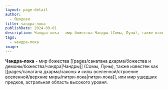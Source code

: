 ```yaml
---
layout: page-detail
author:
  - Яшодеви
title: чандра-лока
publishDate: 2024-09-01
description: Чандра-лока - мир божества Чандры (Сомы, Луны), также известен как Питри-лока, или мир ушедших предков, астральная область высокого уровня.
tags:
  - чандра-лока
image:
---
```

**Чандра-лока** - мир божества [[pages/санатана дхарма/божества и демоны/божества/чандра|Чандры]] (Сомы, Луны), также известен как [[pages/санатана дхарма/законы и силы вселенной/строение вселенной/верхние миры/питри-лока|питри-лока]], или мир ушедших предков, астральная область высокого уровня.

